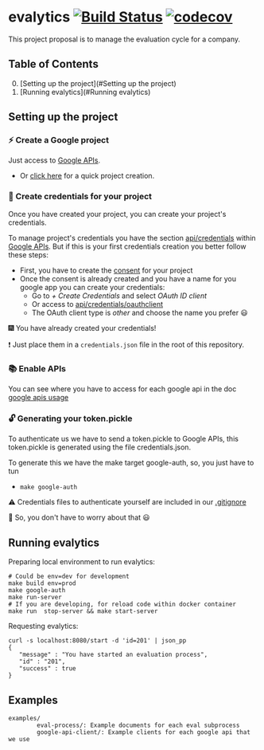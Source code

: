 # evalytics [![Build Status](https://travis-ci.org/eduardogr/evalytics.svg?branch=master)](https://travis-ci.org/eduardogr/evalytics) [![codecov](https://codecov.io/gh/eduardogr/evalytics/branch/master/graph/badge.svg)](https://codecov.io/gh/eduardogr/evalytics)

This project proposal is to manage the evaluation cycle for a company.

## Table of Contents

0. [Setting up the project](#Setting up the project)
0. [Running evalytics](#Running evalytics)

## Setting up the project 

### :zap: Create a Google project

Just access to [Google APIs](https://console.developers.google.com/).

  - Or [click here](https://console.developers.google.com/projectcreate) for a quick project creation.

### :key: Create credentials for your project

Once you have created your project, you can create your project's credentials.

To manage project's credentials you have the section [api/credentials](https://console.developers.google.com/apis/credentials) within [Google APIs](https://console.developers.google.com/). But if this is your first credentials creation you better follow these steps:

  - First, you have to create the [consent](https://console.developers.google.com/apis/credentials/consent) for your project
  - Once the consent is already created and you have a name for you google app you can create your credentials:
      - Go to *+ Create Credentials* and select *OAuth ID client*
      - Or access to [api/credentials/oauthclient](https://console.developers.google.com/apis/credentials/oauthclient)
      - The OAuth client type is *other* and choose the name you prefer :smiley:

:fireworks: You have already created your credentials!

:heavy_exclamation_mark: Just place them in a `credentials.json` file in the root of this repository.

### :books: Enable APIs

You can see where you have to access for each google api in the doc [google apis usage](doc/google-apis/usage.md)

### :unlock: Generating your token.pickle

To authenticate us we have to send a token.pickle to Google APIs, this token.pickle is generated using the file credentials.json.

To generate this we have the make target google-auth, so, you just have to tun

  - `make google-auth`



:warning: Credentials files to authenticate yourself are included in our [.gitignore](.gitignore) 

:angel: So, you don't have to worry about that :smiley:



## Running evalytics

Preparing local environment to run evalytics:

```
# Could be env=dev for development
make build env=prod 
make google-auth
make run-server
# If you are developing, for reload code within docker container
make run  stop-server && make start-server 
```

Requesting evalytics:

```
curl -s localhost:8080/start -d 'id=201' | json_pp
{
   "message" : "You have started an evaluation process",
   "id" : "201",
   "success" : true
}
```

## Examples

```
examples/
        eval-process/: Example documents for each eval subprocess
        google-api-client/: Example clients for each google api that we use
```

